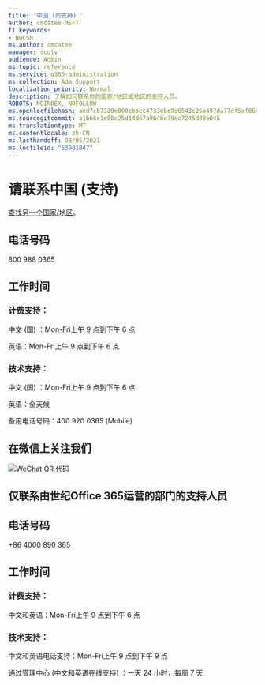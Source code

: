 ```yaml
---
title: '中国 (的支持) '
author: cmcatee-MSFT
f1.keywords:
- NOCSH
ms.author: cmcatee
manager: scotv
audience: Admin
ms.topic: reference
ms.service: o365-administration
ms.collection: Adm_Support
localization_priority: Normal
description: 了解如何联系你的国家/地区或地区的支持人员。
ROBOTS: NOINDEX, NOFOLLOW
ms.openlocfilehash: aed7cb7320e000cbbec4733ebe9e6543c25a497da77df5af0667a2e67cce796a
ms.sourcegitcommit: a1b66e1e80c25d14d67a9b46c79ec7245d88e045
ms.translationtype: MT
ms.contentlocale: zh-CN
ms.lasthandoff: 08/05/2021
ms.locfileid: "53901847"
---
```

# <a name="contact-support-for-china-prc"></a>请联系中国 (支持) 

[查找另一个国家/地区](../../business-video/get-help-support.md)。

## <a name="phone-number"></a>电话号码
800 988 0365

## <a name="hours"></a>工作时间
### <a name="billing-support"></a>计费支持：

中文 (国) ：Mon-Fri上午 9 点到下午 6 点

英语：Mon-Fri上午 9 点到下午 6 点

### <a name="technical-support"></a>技术支持：

中文 (国) ：Mon-Fri上午 9 点到下午 6 点

英语：全天候

备用电话号码：400 920 0365 (Mobile) 

## <a name="follow-us-on-wechat"></a>在微信上关注我们
![WeChat QR 代码](../../media/4d8fe09c-1a11-4cd8-be4c-75add8dccddd.jpg)

## <a name="contact-support-for-office-365-operated-by-21vianet-only"></a>仅联系由世纪Office 365运营的部门的支持人员
## <a name="phone-number"></a>电话号码
+86 4000 890 365

## <a name="hours"></a>工作时间
### <a name="billing-support"></a>计费支持：

中文和英语：Mon-Fri上午 9 点到下午 6 点

### <a name="technical-support"></a>技术支持：

中文和英语电话支持：Mon-Fri上午 9 点到下午 9 点

通过管理中心 (中文和英语在线支持) ：一天 24 小时，每周 7 天
